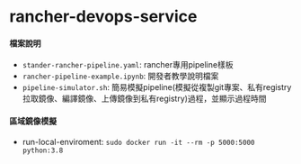 # rancher-devops-service

#### 檔案說明
* `stander-rancher-pipeline.yaml`: rancher專用pipeline樣板
* `rancher-pipeline-example.ipynb`: 開發者教學說明檔案
* `pipeline-simulator.sh`: 簡易模擬pipeline(模擬從複製git專案、私有registry拉取鏡像、編譯鏡像、上傳鏡像到私有registry)過程，並顯示過程時間


#### 區域鏡像模擬
* run-local-enviroment: `sudo docker run -it --rm -p 5000:5000 python:3.8`
